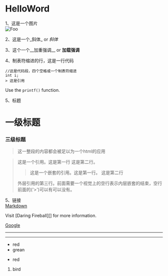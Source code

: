 # HelloWord
1、这是一个图片  
![Foo](http://i.weather.com.cn/images/cn/life/2017/04/11/11141533DF572FBBA092E37E6E843C656C318272.jpg)  

2、这是一个_斜体_ or *斜体*  

3、这个一个__加重强调__ or **加载强调**  

4、制表符缩进的行，这是一行代码  
	
	//这是代码段，四个空格或一个制表符缩进
    int i;
    > 这是引用  
Use the `printf()` function.

5、标题  

# 一级标题

### 三级标题

>这一整段的内容都会被足以为一个html的应用  

> 这是一个引用。这是第一行
这是第二行。
>> 这是一个嵌套的引用。这是第一行。
这是第二行
> 
> 外层引用的第三行。前面需要一个视觉上的空行表示内层嵌套的结束，空行前面的('>')可以有可以没有。

5、链接  
[Markdown](http://zh.wikipedia.com/wiki/Markdown)

[Markdown]: http://zh.wikipedia.com/wiki/Markdown  

Visit [Daring Fireball][] for more information.

[Google][]

[Google]: http://google.com/

   [foo]:	http://example.com/ "Optional Title Here"


* * * 
***

*  red
*  grean

+	red


1. bird